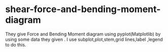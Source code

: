 # shear-force-and-bending-moment-diagram
They give Force and Bending Moment diagram using pyplot(Matplotlib) by using some data they given . I use subplot,plot,stem,grid lines,label ,legend to do this.
